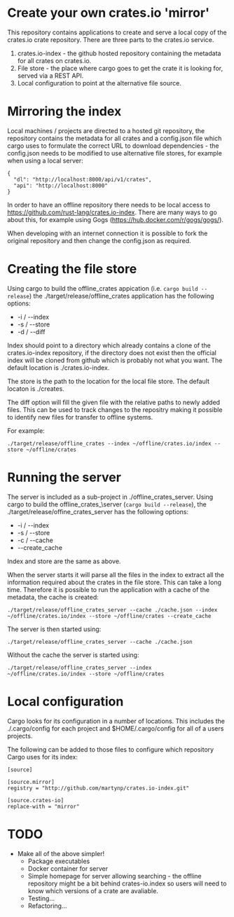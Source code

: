# Create your own crates.io 'mirror'

This repository contains applications to create and serve a local copy of the crates.io crate repository. There are three parts to the crates.io service.

1) crates.io-index - the github hosted repository containing the metadata for all crates on crates.io.
2) File store - the place where cargo goes to get the crate it is looking for, served via a REST API.
3) Local configuration to point at the alternative file source.

# Mirroring the index

Local machines / projects are directed to a hosted git repository, the repository contains the metadata for all crates and a config.json file which cargo uses to formulate the correct URL to download dependencies - the config.json needs to be modified to use alternative file stores, for example when using a local server:

```
{
  "dl": "http://localhost:8000/api/v1/crates",
  "api": "http://localhost:8000"
}
```

In order to have an offline repository there needs to be local access to https://github.com/rust-lang/crates.io-index. There are many ways to go about this, for example using Gogs (https://hub.docker.com/r/gogs/gogs/).

When developing with an internet connection it is possible to fork the original repository and then change the config.json as required.

# Creating the file store

Using cargo to build the offline\_crates appication (i.e. `cargo build --release`) the ./target/release/offline\_crates application has the following options:

* -i / --index
* -s / --store
* -d / --diff

Index should point to a directory which already contains a clone of the crates.io-index repository, if the directory does not exist then the official index will be cloned from github which is probably not what you want. The default location is ./crates.io-index.

The store is the path to the location for the local file store. The default locaton is ./creates.

The diff option will fill the given file with the relative paths to newly added files. This can be used to track changes to the repositry making it possible to identify new files for transfer to offline systems.

For example:

```
./target/release/offline_crates --index ~/offline/crates.io/index --store ~/offline/crates
```

# Running the server

The server is included as a sub-project in ./offline\_crates\_server. Using cargo to build the offline\_crates_\server (`cargo build --release`), the ./target/release/offine\_crates\_server has the following options:

* -i / --index
* -s / --store
* -c / --cache
* --create\_cache

Index and store are the same as above.

When the server starts it will parse all the files in the index to extract all the information required about the crates in the file store. This can take a long time. Therefore it is possible to run the application with a cache of the metadata, the cache is created:

```
./target/release/offline_crates_server --cache ./cache.json --index ~/offline/crates.io/index --store ~/offline/crates --create_cache
```

The server is then started using:

```
./target/release/offline_crates_server --cache ./cache.json
```

Without the cache the server is started using:

```
./target/release/offline_crates_server --index ~/offline/crates.io/index --store ~/offline/crates
```

# Local configuration

Cargo looks for its configuration in a number of locations. This includes the ./.cargo/config for each project and $HOME/.cargo/config for all of a users projects.

The following can be added to those files to configure which repository Cargo uses for its index:

```
[source]

[source.mirror]
registry = "http://github.com/martynp/crates.io-index.git"

[source.crates-io]
replace-with = "mirror"
```

# TODO

* Make all of the above simpler!
  * Package executables
  * Docker container for server
  * Simple homepage for server allowing searching - the offline repository might be a bit behind crates-io.index so users will need to know which versions of a crate are avaliable.
  * Testing...
  * Refactoring...
